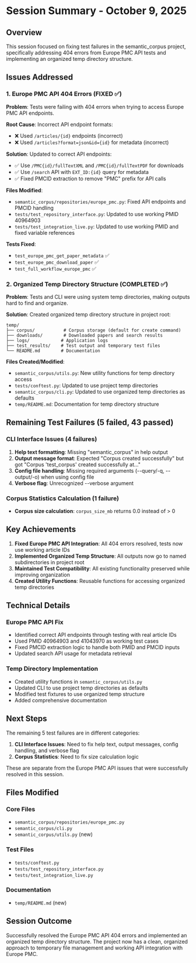 # Session Summary - October 9, 2025

## Overview
This session focused on fixing test failures in the semantic_corpus project, specifically addressing 404 errors from Europe PMC API tests and implementing an organized temp directory structure.

## Issues Addressed

### 1. Europe PMC API 404 Errors (FIXED ✅)
**Problem**: Tests were failing with 404 errors when trying to access Europe PMC API endpoints.

**Root Cause**: Incorrect API endpoint formats:
- ❌ Used `/articles/{id}` endpoints (incorrect)
- ❌ Used `/articles?format=json&id={id}` for metadata (incorrect)

**Solution**: Updated to correct API endpoints:
- ✅ Use `/PMC{id}/fullTextXML` and `/PMC{id}/fullTextPDF` for downloads
- ✅ Use `/search` API with `EXT_ID:{id}` query for metadata
- ✅ Fixed PMCID extraction to remove "PMC" prefix for API calls

**Files Modified**:
- `semantic_corpus/repositories/europe_pmc.py`: Fixed API endpoints and PMCID handling
- `tests/test_repository_interface.py`: Updated to use working PMID 40964903
- `tests/test_integration_live.py`: Updated to use working PMID and fixed variable references

**Tests Fixed**:
- `test_europe_pmc_get_paper_metadata` ✅
- `test_europe_pmc_download_paper` ✅
- `test_full_workflow_europe_pmc` ✅

### 2. Organized Temp Directory Structure (COMPLETED ✅)
**Problem**: Tests and CLI were using system temp directories, making outputs hard to find and organize.

**Solution**: Created organized temp directory structure in project root:
```
temp/
├── corpus/           # Corpus storage (default for create command)
├── downloads/        # Downloaded papers and search results
├── logs/            # Application logs
├── test_results/    # Test output and temporary test files
└── README.md        # Documentation
```

**Files Created/Modified**:
- `semantic_corpus/utils.py`: New utility functions for temp directory access
- `tests/conftest.py`: Updated to use project temp directories
- `semantic_corpus/cli.py`: Updated to use organized temp directories as defaults
- `temp/README.md`: Documentation for temp directory structure

## Remaining Test Failures (5 failed, 43 passed)

### CLI Interface Issues (4 failures)
1. **Help text formatting**: Missing "semantic_corpus" in help output
2. **Output message format**: Expected "Corpus created successfully" but got "Corpus 'test_corpus' created successfully at..."
3. **Config file handling**: Missing required arguments (--query/-q, --output/-o) when using config file
4. **Verbose flag**: Unrecognized --verbose argument

### Corpus Statistics Calculation (1 failure)
- **Corpus size calculation**: `corpus_size_mb` returns 0.0 instead of > 0

## Key Achievements

1. **Fixed Europe PMC API Integration**: All 404 errors resolved, tests now use working article IDs
2. **Implemented Organized Temp Structure**: All outputs now go to named subdirectories in project root
3. **Maintained Test Compatibility**: All existing functionality preserved while improving organization
4. **Created Utility Functions**: Reusable functions for accessing organized temp directories

## Technical Details

### Europe PMC API Fix
- Identified correct API endpoints through testing with real article IDs
- Used PMID 40964903 and 41043970 as working test cases
- Fixed PMCID extraction logic to handle both PMID and PMCID inputs
- Updated search API usage for metadata retrieval

### Temp Directory Implementation
- Created utility functions in `semantic_corpus/utils.py`
- Updated CLI to use project temp directories as defaults
- Modified test fixtures to use organized temp structure
- Added comprehensive documentation

## Next Steps

The remaining 5 test failures are in different categories:
1. **CLI Interface Issues**: Need to fix help text, output messages, config handling, and verbose flag
2. **Corpus Statistics**: Need to fix size calculation logic

These are separate from the Europe PMC API issues that were successfully resolved in this session.

## Files Modified

### Core Files
- `semantic_corpus/repositories/europe_pmc.py`
- `semantic_corpus/cli.py`
- `semantic_corpus/utils.py` (new)

### Test Files
- `tests/conftest.py`
- `tests/test_repository_interface.py`
- `tests/test_integration_live.py`

### Documentation
- `temp/README.md` (new)

## Session Outcome
Successfully resolved the Europe PMC API 404 errors and implemented an organized temp directory structure. The project now has a clean, organized approach to temporary file management and working API integration with Europe PMC.

